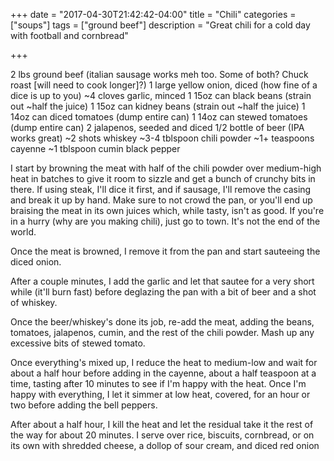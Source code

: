 +++
date = "2017-04-30T21:42:42-04:00"
title = "Chili"
categories = ["soups"]
tags = ["ground beef"]
description = "Great chili for a cold day with football and cornbread"

+++


2 lbs ground beef (italian sausage works meh too. Some of both? Chuck roast [will need to cook longer]?)
1 large yellow onion, diced (how fine of a dice is up to you)
~4 cloves garlic, minced
1 15oz can black beans (strain out ~half the juice)
1 15oz can kidney beans (strain out ~half the juice)
1 14oz can diced tomatoes  (dump entire can)
1 14oz can stewed tomatoes (dump entire can)
2 jalapenos, seeded and diced
1/2 bottle of beer (IPA works great)
~2 shots whiskey
~3-4 tblspoon chili powder
~1+ teaspoons cayenne
~1 tblspoon cumin
black pepper


I start by browning the meat with half of the chili powder over medium-high heat in batches to give it room to sizzle and get a bunch of crunchy bits in there. If using steak, I'll dice it first, and if sausage, I'll remove the casing and break it up by hand. Make sure to not crowd the pan, or you'll end up braising the meat in its own juices which, while tasty, isn't as good. If you're in a hurry (why are you making chili), just go to town. It's not the end of the world.

Once the meat is browned, I remove it from the pan and start sauteeing the diced onion.

After a couple minutes, I add the garlic and let that sautee for a very short while (it'll burn fast) before deglazing the pan with a bit of beer and a shot of whiskey.

Once the beer/whiskey's done its job, re-add the meat, adding the beans, tomatoes, jalapenos, cumin, and the rest of the chili powder. Mash up any excessive bits of stewed tomato.

Once everything's mixed up, I reduce the heat to medium-low and wait for about a half hour before adding in the cayenne, about a half teaspoon at a time, tasting after 10 minutes to see if I'm happy with the heat.
Once I'm happy with everything, I let it simmer at low heat, covered, for an hour or two before adding the bell peppers.

After about a half hour, I kill the heat and let the residual take it the rest of the way for about 20 minutes.
I serve over rice, biscuits, cornbread, or on its own with shredded cheese, a dollop of sour cream, and diced red onion